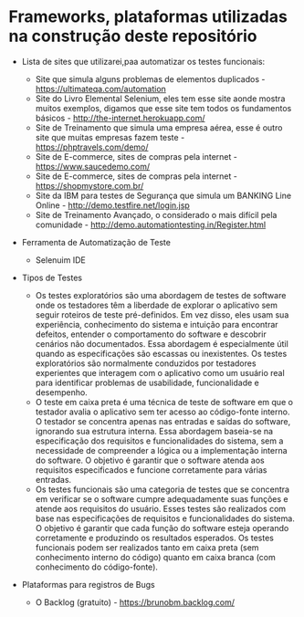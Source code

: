 # Frameworks, plataformas utilizadas na construção deste repositório 

* Lista de sites que utilizarei,paa automatizar os testes funcionais: 
  * Site que simula alguns problemas de elementos duplicados - <https://ultimateqa.com/automation>
  * Site do Livro Elemental Selenium, eles tem esse site aonde mostra muitos exemplos, digamos que esse site tem todos os fundamentos básicos - <http://the-internet.herokuapp.com/>
  * Site de Treinamento que simula uma empresa aérea, esse é outro site que muitas empresas fazem teste - <https://phptravels.com/demo/>
  * Site de E-commerce, sites de compras pela internet - <https://www.saucedemo.com/>
  * Site de E-commerce, sites de compras pela internet - <https://shopmystore.com.br/>
  * Site da IBM para testes de Segurança que simula um BANKING Line Online - <http://demo.testfire.net/login.jsp>
  * Site de Treinamento Avançado, o considerado o mais difícil pela comunidade  - <http://demo.automationtesting.in/Register.html>
  
* Ferramenta de Automatização de Teste 
  * Selenuim IDE 
  
* Tipos de Testes
  * Os testes exploratórios são uma abordagem de testes de software onde os testadores têm a liberdade de explorar o aplicativo sem seguir roteiros de teste pré-definidos. Em vez disso, eles usam sua experiência, conhecimento do sistema e intuição para encontrar defeitos, entender o comportamento do software e descobrir cenários não documentados. Essa abordagem é especialmente útil quando as especificações são escassas ou inexistentes. Os testes exploratórios são normalmente conduzidos por testadores experientes que interagem com o aplicativo como um usuário real para identificar problemas de usabilidade, funcionalidade e desempenho.
  * O teste em caixa preta é uma técnica de teste de software em que o testador avalia o aplicativo sem ter acesso ao código-fonte interno. O testador se concentra apenas nas entradas e saídas do software, ignorando sua estrutura interna. Essa abordagem baseia-se na especificação dos requisitos e funcionalidades do sistema, sem a necessidade de compreender a lógica ou a implementação interna do software. O objetivo é garantir que o software atenda aos requisitos especificados e funcione corretamente para várias entradas.
  * Os testes funcionais são uma categoria de testes que se concentra em verificar se o software cumpre adequadamente suas funções e atende aos requisitos do usuário. Esses testes são realizados com base nas especificações de requisitos e funcionalidades do sistema. O objetivo é garantir que cada função do software esteja operando corretamente e produzindo os resultados esperados. Os testes funcionais podem ser realizados tanto em caixa preta (sem conhecimento interno do código) quanto em caixa branca (com conhecimento do código-fonte).

* Plataformas para registros de Bugs  
  * O Backlog (gratuito) - <https://brunobm.backlog.com/>
